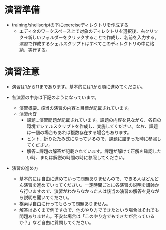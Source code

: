 # 演習準備
- training/shellscriptの下にexerciseディレクトリを作成する
  - エディタのワークスペース上で対象のディレクトリを選択後、右クリック→新しいフォルダーをクリックすることで作成し、名前を入力する。
演習で作成するシェルスクリプトはすべてこのディレクトリの中に格納、実行する。

# 演習注意
- 演習は1から11まであります。基本的には1から順に進めてください。
- 各演習の中身は下記のようになっています。
  - 演習概要…該当の演習の内容と目標が記載されています。
  - 演習内容
    - 課題…演習問題が記載されています。課題の内容を見ながら、各自の環境でシェルスクリプトを作成し、実施してください。なお、課題は一個の場合もあれば複数存在する場合もあります。
    - ヒント…折りたたみ式になっているので、課題に詰まった時に参照してください。
    - 解答…課題の解答が記載されています。課題が解けて正解を確認したい時、または解説の時間の時に参照してください。

- 演習の進め方
  - 基本的には自由に進めていって問題ありませんので、できる人はどんどん演習を進めていってください。一定時間ごとに各演習の説明を講師から行いますので、演習がわからなかった人は該当の演習の解答を見ながら説明を聞いてください。
  - 検索は自由に行ってもらって問題ありません。
  - 解答はあくまで例ですので、他のやり方でできたという場合はそれでも問題ありません。不安な場合は「このやり方でもできたが合っているか？」など自由に質問してください。
